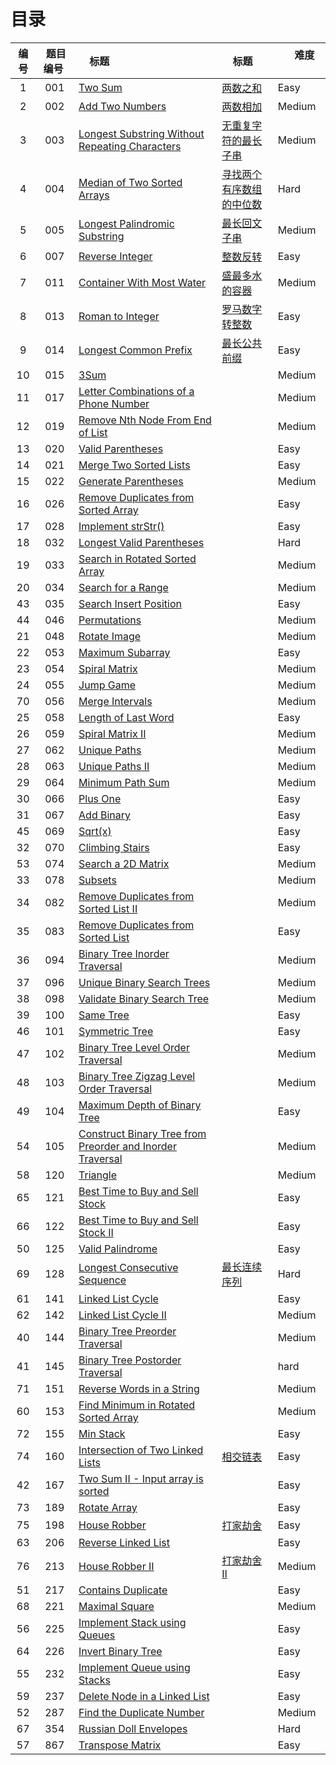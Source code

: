 # 目录

|编号| 题目编号 |     标题     |     标题     |       难度       |
|:----------:|:----------:|:----------------------------------------------- | :----------------| -----------------|
|   1   |   001  |   [Two Sum][40]   | [两数之和][40] |     Easy    |
|   2   |   002  |   [Add Two Numbers][1]   | [两数相加][1] |     Medium    |
|   3   |   003  |   [Longest Substring Without Repeating Characters][41]   | [无重复字符的最长子串][41] |  Medium  |
|   4   |   004  |   [Median of Two Sorted Arrays][2]   | [寻找两个有序数组的中位数][2] |     Hard    |
|   5   |   005  |   [Longest Palindromic Substring][3]   | [最长回文子串][3] |     Medium    |
|   6   |   007  |   [Reverse Integer][4]   | [整数反转][4] |     Easy    |
|   7   |   011  |   [Container With Most Water][5]   | [盛最多水的容器][5] |     Medium    |
|   8   |   013  |   [Roman to Integer][6]   | [罗马数字转整数][6] |     Easy    |
|   9   |   014  |   [Longest Common Prefix][42]   | [最长公共前缀][42] |     Easy    |
|   10  |   015  |   [3Sum][7]   |      |     Medium    |
|   11  |   017  |   [Letter Combinations of a Phone Number][8]   |      |     Medium    |
|   12  |   019  |   [Remove Nth Node From End of List][9]   |      |     Medium    |
|   13  |   020  |   [Valid Parentheses][10]   |      |     Easy    |
|   14  |   021  |   [Merge Two Sorted Lists][11]   |      |     Easy    |
|   15  |   022  |   [Generate Parentheses][12]  |     |     Medium    |
|   16  |   026  |   [Remove Duplicates from Sorted Array][13]  |     |     Easy    |
|   17  |   028  |   [Implement strStr()][14]  |     |   Easy  |
|   18  |   032  |   [Longest Valid Parentheses][15]  |     |   Hard  |
|   19  |   033  |   [Search in Rotated Sorted Array][16]  |     |   Medium  |
|   20  |   034  |   [Search for a Range][17]  |     |   Medium  |
|   43  |   035  |   [Search Insert Position][43]  |     |   Easy  |
|   44  |   046  |   [Permutations][44]  |     |   Medium  |
|   21  |   048  |   [Rotate Image][18] |    |   Medium  |
|   22  |   053  |   [Maximum Subarray][19]  |     |   Easy  |
|   23  |   054  |   [Spiral Matrix][20]  |     |   Medium  |
|   24  |   055  |   [Jump Game][21]  |     |   Medium  |
|   70  |   056  |   [Merge Intervals][70]  |     |   Medium  |
|   25  |   058  |   [Length of Last Word][22]  |     |   Easy  |
|   26  |   059  |   [Spiral Matrix II][23]  |     |   Medium  |
|   27  |   062  |   [Unique Paths][24]  |     |   Medium  |
|   28  |   063  |   [Unique Paths II][25]  |     |   Medium  |
|   29  |   064  |   [Minimum Path Sum][26]  |     |   Medium  |
|   30  |   066  |   [Plus One][27]  |     |   Easy  |
|   31  |   067  |   [Add Binary][28]  |     |   Easy  |
|   45  |   069  |   [Sqrt(x)][45]  |     |   Easy  |
|   32  |   070  |   [Climbing Stairs][29]  |     |   Easy  |
|   53  |   074  |   [Search a 2D Matrix][53]  |     |   Medium  |
|   33  |   078  |   [Subsets][30]  |     |   Medium  |
|   34  |   082  |   [Remove Duplicates from Sorted List II][31]  |     |   Medium  |
|   35  |   083  |   [Remove Duplicates from Sorted List][32]  |     |   Easy  |
|   36  |   094  |   [Binary Tree Inorder Traversal][33]  |     |   Medium  |
|   37  |   096  |   [Unique Binary Search Trees][34]  |     |   Medium  |
|   38  |   098  |   [Validate Binary Search Tree][35]  |     |   Medium  |
|   39  |   100  |   [Same Tree][36]  |     |   Easy  |
|   46  |   101  |   [Symmetric Tree][46]  |     |   Easy  |
|   47  |   102  |   [Binary Tree Level Order Traversal][47]  |     |   Medium  |
|   48  |   103  |   [Binary Tree Zigzag Level Order Traversal][48]  |     |   Medium  |
|   49  |   104  |   [Maximum Depth of Binary Tree][49]  |     |   Easy  |
|   54  |   105  |   [Construct Binary Tree from Preorder and Inorder Traversal][54]  |     |   Medium  |
|   58  |   120  |   [Triangle][58]  |     |   Medium  |
|   65  |   121  |   [Best Time to Buy and Sell Stock][65]  |     |   Easy  |
|   66  |   122  |   [Best Time to Buy and Sell Stock II][66]  |     |   Easy  |
|   50  |   125  |   [Valid Palindrome][50]  |     |   Easy  |
|   69  |   128  |   [Longest Consecutive Sequence][69]  |  [最长连续序列][69]   |   Hard  |
|   61  |   141  |   [Linked List Cycle][61]  |     |   Easy  |
|   62  |   142  |   [Linked List Cycle II][62]  |     |   Medium  |
|   40  |   144  |   [Binary Tree Preorder Traversal][37]  |     |   Medium  |
|   41  |   145  |   [Binary Tree Postorder Traversal][38]  |     |   hard  |
|   71  |   151  |   [Reverse Words in a String][71]  |     |   Medium  |
|   60  |   153  |   [Find Minimum in Rotated Sorted Array][60]  |     |   Medium  |
|   72  |   155  |   [Min Stack][72]  |     |   Easy  |
|   74  |   160  |   [Intersection of Two Linked Lists][74]  |  [相交链表][74]   |   Easy  |
|   42  |   167  |   [Two Sum II - Input array is sorted][39]  |     |   Easy  |
|   73  |   189  |   [Rotate Array][73]  |     |   Easy  |
|   75  |   198  |   [House Robber][75]  |  [打家劫舍][75]   |   Easy  |
|   63  |   206  |   [Reverse Linked List][63]  |     |   Easy  |
|   76  |   213  |   [House Robber II][76]  |  [打家劫舍 II][76]   |   Medium  |
|   51  |   217  |   [Contains Duplicate][51]  |     |   Easy  |
|   68  |   221  |   [Maximal Square][68]  |     |   Medium  |
|   56  |   225  |   [Implement Stack using Queues][56]  |     |   Easy  |
|   64  |   226  |   [Invert Binary Tree][64]  |     |   Easy  |
|   55  |   232  |   [Implement Queue using Stacks][55]  |     |   Easy  |
|   59  |   237  |   [Delete Node in a Linked List][59]  |     |   Easy  |
|   52  |   287  |   [Find the Duplicate Number][52]  |     |   Medium  |
|   67  |   354  |   [Russian Doll Envelopes][67]  |     |   Hard  |
|   57  |   867  |   [Transpose Matrix][57]  |     |   Easy  |




</br>
</br>



[1]: https://github.com/Zelda256/LeetCode_Zelda/blob/master/Problems/002.%20Add%20Two%20Numbers.md
[2]: https://github.com/Zelda256/LeetCode_Zelda/blob/master/Problems/004.%20Median%20of%20Two%20Sorted%20Arrays.md
[3]: https://github.com/Zelda256/LeetCode_Zelda/blob/master/Problems/005.%20Longest%20Palindromic%20Substring.md
[4]: https://github.com/Zelda256/LeetCode_Zelda/blob/master/Problems/007.%20Reverse%20Integer.md
[5]: https://github.com/Zelda256/LeetCode_Zelda/blob/master/Problems/011.%20Container%20With%20Most%20Water.md
[6]: https://github.com/Zelda256/LeetCode_Zelda/blob/master/Problems/013.%20Roman%20to%20Integer.md
[7]: https://github.com/Zelda256/LeetCode_Zelda/blob/master/Problems/015.%203Sum.md
[8]: https://github.com/Zelda256/LeetCode_Zelda/blob/master/Problems/017.%20Letter%20Combinations%20of%20a%20Phone%20Number.md
[9]: https://github.com/Zelda256/LeetCode_Zelda/blob/master/Problems/019.%20Remove%20Nth%20Node%20From%20End%20of%20List.md
[10]: https://github.com/Zelda256/LeetCode_Zelda/blob/master/Problems/020.%20Valid%20Parentheses.md
[11]: https://github.com/Zelda256/LeetCode_Zelda/blob/master/Problems/021.%20Merge%20Two%20Sorted%20Lists.md
[12]: https://github.com/Zelda256/LeetCode_Zelda/blob/master/Problems/022.%20Generate%20Parentheses.md
[13]: https://github.com/Zelda256/LeetCode_Zelda/blob/master/Problems/026.%20Remove%20Duplicates%20from%20Sorted%20Array.md
[14]: https://github.com/Zelda256/LeetCode_Zelda/blob/master/Problems/028.%20Implement%20strStr%28%29.md
[15]: https://github.com/Zelda256/LeetCode_Zelda/blob/master/Problems/032.%20Longest%20Valid%20Parentheses.md
[16]: https://github.com/Zelda256/LeetCode_Zelda/blob/master/Problems/033.%20Search%20in%20Rotated%20Sorted%20Array.md
[17]: https://github.com/Zelda256/LeetCode_Zelda/blob/master/Problems/034.%20Search%20for%20a%20Range.md
[18]: https://github.com/Zelda256/LeetCode_Zelda/blob/master/Problems/048.%20Rotate%20Image.md
[19]: https://github.com/Zelda256/LeetCode_Zelda/blob/master/Problems/053.%20Maximum%20Subarray.md
[20]: https://github.com/Zelda256/LeetCode_Zelda/blob/master/Problems/054.%20Spiral%20Matrix.md
[21]: https://github.com/Zelda256/LeetCode_Zelda/blob/master/Problems/055.%20Jump%20Game.md
[22]: https://github.com/Zelda256/LeetCode_Zelda/blob/master/Problems/058.%20Length%20of%20Last%20Word.md
[23]: https://github.com/Zelda256/LeetCode_Zelda/blob/master/Problems/059.%20Spiral%20Matrix%20II.md
[24]: https://github.com/Zelda256/LeetCode_Zelda/blob/master/Problems/062.%20Unique%20Paths.md
[25]: https://github.com/Zelda256/LeetCode_Zelda/blob/master/Problems/063.%20Unique%20Paths%20II.md
[26]: https://github.com/Zelda256/LeetCode_Zelda/blob/master/Problems/064.%20Minimum%20Path%20Sum.md
[27]: https://github.com/Zelda256/LeetCode_Zelda/blob/master/Problems/066.%20Plus%20One.md
[28]: https://github.com/Zelda256/LeetCode_Zelda/blob/master/Problems/067.%20Add%20Binary.md
[29]: https://github.com/Zelda256/LeetCode_Zelda/blob/master/Problems/070.%20Climbing%20Stairs.md
[30]: https://github.com/Zelda256/LeetCode_Zelda/blob/master/Problems/078.%20Subsets.md
[31]: https://github.com/Zelda256/LeetCode_Zelda/blob/master/Problems/082.%20Remove%20Duplicates%20from%20Sorted%20List%20II.md
[32]: https://github.com/Zelda256/LeetCode_Zelda/blob/master/Problems/083.%20Remove%20Duplicates%20from%20Sorted%20List.md
[33]: https://github.com/Zelda256/LeetCode_Zelda/blob/master/Problems/094.%20Binary%20Tree%20Inorder%20Traversal.md
[34]: https://github.com/Zelda256/LeetCode_Zelda/blob/master/Problems/096.%20Unique%20Binary%20Search%20Trees.md
[35]: https://github.com/Zelda256/LeetCode_Zelda/blob/master/Problems/098.%20Validate%20Binary%20Search%20Tree.md
[36]: https://github.com/Zelda256/LeetCode_Zelda/blob/master/Problems/100.%20Same%20Tree.md
[37]: https://github.com/Zelda256/LeetCode_Zelda/blob/master/Problems/144.%20Binary%20Tree%20Preorder%20Traversal.md
[38]: https://github.com/Zelda256/LeetCode_Zelda/blob/master/Problems/145.%20Binary%20Tree%20Postorder%20Traversal.md
[39]: https://github.com/Zelda256/LeetCode_Zelda/blob/master/Problems/167.%20Two%20Sum%20II%20-%20Input%20array%20is%20sorted.md
[40]: https://github.com/Zelda256/LeetCode_Zelda/blob/master/Problems/001.%20Two%20Sum.md
[41]: https://github.com/Zelda256/LeetCode_Zelda/blob/master/Problems/003.%20Longest%20Substring%20Without%20Repeating%20Characters.md
[42]: https://github.com/Zelda256/LeetCode_Zelda/blob/master/Problems/014.%20Longest%20Common%20Prefix.md
[43]: https://github.com/Zelda256/LeetCode_Zelda/blob/master/Problems/035.%20Search%20Insert%20Position.md
[44]: https://github.com/Zelda256/LeetCode_Zelda/blob/master/Problems/046.%20Permutations.md
[45]: https://github.com/Zelda256/LeetCode_Zelda/blob/master/Problems/069.%20Sqrt(x).md
[46]: https://github.com/Zelda256/LeetCode_Zelda/blob/master/Problems/101.%20Symmetric%20Tree.md
[47]: https://github.com/Zelda256/LeetCode_Zelda/blob/master/Problems/102.%20Binary%20Tree%20Level%20Order%20Traversal.md
[48]: https://github.com/Zelda256/LeetCode_Zelda/blob/master/Problems/103.%20Binary%20Tree%20Zigzag%20Level%20Order%20Traversal.md
[49]: https://github.com/Zelda256/LeetCode_Zelda/blob/master/Problems/104.%20Maximum%20Depth%20of%20Binary%20Tree.md
[50]: https://github.com/Zelda256/LeetCode_Zelda/blob/master/Problems/125.%20Valid%20Palindrome.md
[51]: https://github.com/Zelda256/LeetCode_Zelda/blob/master/Problems/217.%20Contains%20Duplicate.md
[52]: https://github.com/Zelda256/LeetCode_Zelda/blob/master/Problems/287.%20Find%20the%20Duplicate%20Number.md
[53]: https://github.com/Zelda256/LeetCode_Zelda/blob/master/Problems/074.%20Search%20a%202D%20Matrix.md
[54]: https://github.com/Zelda256/LeetCode_Zelda/blob/master/Problems/105.%20Construct%20Binary%20Tree%20from%20Preorder%20and%20Inorder%20Traversal.md
[55]: https://github.com/Zelda256/LeetCode_Zelda/blob/master/Problems/232.%20Implement%20Queue%20using%20Stacks.md
[56]: https://github.com/Zelda256/LeetCode_Zelda/blob/master/Problems/225.%20Implement%20Stack%20using%20Queues.md
[57]: https://github.com/Zelda256/LeetCode_Zelda/blob/master/Problems/867.%20Transpose%20Matrix.md
[58]: https://github.com/Zelda256/LeetCode_Zelda/blob/master/Problems/120.%20Triangle.md
[59]: https://github.com/Zelda256/LeetCode_Zelda/blob/master/Problems/237.%20Delete%20Node%20in%20a%20Linked%20List.md
[60]: https://github.com/Zelda256/LeetCode_Zelda/blob/master/Problems/153.%20Find%20Minimum%20in%20Rotated%20Sorted%20Array.md
[61]: https://github.com/Zelda256/LeetCode_Zelda/blob/master/Problems/141.%20Linked%20List%20Cycle.md
[62]: https://github.com/Zelda256/LeetCode_Zelda/blob/master/Problems/142.%20Linked%20List%20Cycle%20II.md
[63]: https://github.com/Zelda256/LeetCode_Zelda/blob/master/Problems/206.%20Reverse%20Linked%20List.md
[64]: https://github.com/Zelda256/LeetCode_Zelda/blob/master/Problems/226.%20Invert%20Binary%20Tree.md
[65]: https://github.com/Zelda256/LeetCode_Zelda/blob/master/Problems/121.%20Best%20Time%20to%20Buy%20and%20Sell%20Stock.md
[66]: https://github.com/Zelda256/LeetCode_Zelda/blob/master/Problems/122.%20Best%20Time%20to%20Buy%20and%20Sell%20Stock%20II.md
[67]: https://github.com/Zelda256/LeetCode_Zelda/blob/master/Problems/354.%20Russian%20Doll%20Envelopes.md
[68]: https://github.com/Zelda256/LeetCode_Zelda/blob/master/Problems/221.%20Maximal%20Square.md
[69]: https://github.com/Zelda256/LeetCode_Zelda/blob/master/Problems/128.%20Longest%20Consecutive%20Sequence.md
[70]: https://github.com/Zelda256/LeetCode_Zelda/blob/master/Problems/056.%20Merge%20Intervals.md
[71]: https://github.com/Zelda256/LeetCode_Zelda/blob/master/Problems/151.%20Reverse%20Words%20in%20a%20String.md
[72]: https://github.com/Zelda256/LeetCode_Zelda/blob/master/Problems/155.%20Min%20Stack.md
[73]: https://github.com/Zelda256/LeetCode_Zelda/blob/master/Problems/189.%20Rotate%20Array.md
[74]: https://github.com/Zelda256/LeetCode_Zelda/blob/master/Problems/160.%20Intersection%20of%20Two%20Linked%20Lists.md
[75]: https://github.com/Zelda256/LeetCode_Zelda/blob/master/Problems/198.%20House%20Robber.md
[76]: https://github.com/Zelda256/LeetCode_Zelda/blob/master/Problems/213.%20House%20Robber%20II.md



